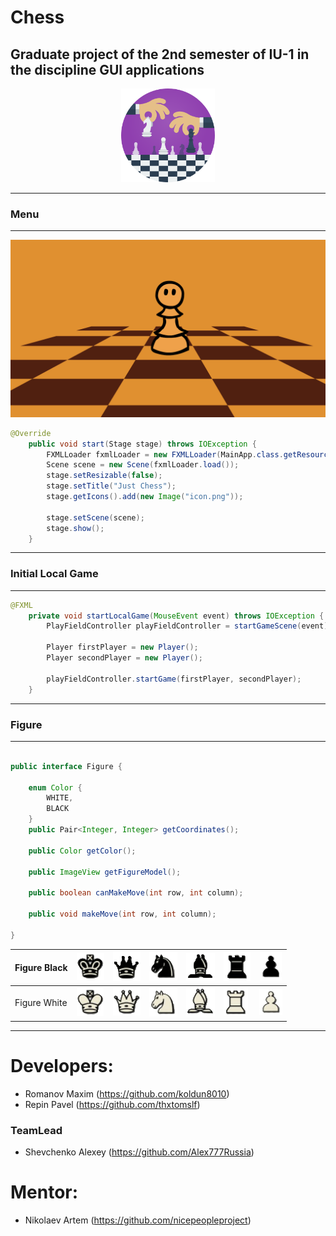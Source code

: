 # Chess

## Graduate project of the 2nd semester of IU-1 in the discipline GUI applications


<p align="center">
  <img src="src/main/resources/icon.png" width="150" title="hover text">
</p>

-----
### Menu
-----
![](/src/main/resources/images/menu.gif)
```java
@Override
    public void start(Stage stage) throws IOException {
        FXMLLoader fxmlLoader = new FXMLLoader(MainApp.class.getResource("enter-menu.fxml"));
        Scene scene = new Scene(fxmlLoader.load());
        stage.setResizable(false);
        stage.setTitle("Just Chess");
        stage.getIcons().add(new Image("icon.png"));

        stage.setScene(scene);
        stage.show();
    }
```
-----
### Initial Local Game
-----
```java
@FXML
    private void startLocalGame(MouseEvent event) throws IOException {
        PlayFieldController playFieldController = startGameScene(event);

        Player firstPlayer = new Player();
        Player secondPlayer = new Player();

        playFieldController.startGame(firstPlayer, secondPlayer);
    }
```
-----
### Figure
-----
```java

public interface Figure {

    enum Color {
        WHITE,
        BLACK
    }
    public Pair<Integer, Integer> getCoordinates();
    
    public Color getColor();
    
    public ImageView getFigureModel();
    
    public boolean canMakeMove(int row, int column);
    
    public void makeMove(int row, int column);
    
}

```
Figure Black | ![](src/main/resources/images/KingB.png) | ![](src/main/resources/images/QueenB.png) | ![](src/main/resources/images/KnightB.png) | ![](src/main/resources/images/BishopB.png) | ![](src/main/resources/images/RookB.png) | ![](src/main/resources/images/PawnB.png)
----- | ----- | ----- | ----- |----- |----- |-----
Figure White | ![](src/main/resources/images/KingW.png) | ![](src/main/resources/images/QueenW.png) | ![](src/main/resources/images/KnightW.png) | ![](src/main/resources/images/BishopW.png) | ![](src/main/resources/images/RookW.png) | ![](src/main/resources/images/PawnW.png)
-----
# Developers:
  - Romanov Maxim (https://github.com/koldun8010)
  - Repin Pavel (https://github.com/thxtomslf)
  
### TeamLead
  - Shevchenko Alexey (https://github.com/Alex777Russia)

# Mentor:
  - Nikolaev Artem (https://github.com/nicepeopleproject)
